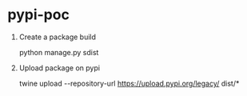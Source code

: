 # pypi-poc

1) Create a package build
  
	python manage.py sdist


2) Upload package on pypi

	twine upload --repository-url https://upload.pypi.org/legacy/ dist/*
